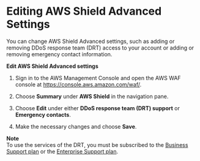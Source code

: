 # Editing AWS Shield Advanced Settings<a name="ddos-edit-drt"></a>

You can change AWS Shield Advanced settings, such as adding or removing DDoS response team \(DRT\) access to your account or adding or removing emergency contact information\.<a name="ddos-edit-drt-procedure"></a>

**Edit AWS Shield Advanced settings**

1. Sign in to the AWS Management Console and open the AWS WAF console at [https://console\.aws\.amazon\.com/waf/](https://console.aws.amazon.com/waf/)\. 

1. Choose **Summary** under **AWS Shield** in the navigation pane\.

1. Choose **Edit** under either **DDoS response team \(DRT\) support** or **Emergency contacts**\.

1. Make the necessary changes and choose **Save**\.

**Note**  
To use the services of the DRT, you must be subscribed to the [Business Support plan](https://aws.amazon.com/premiumsupport/business-support/) or the [Enterprise Support plan](https://aws.amazon.com/premiumsupport/enterprise-support/)\.